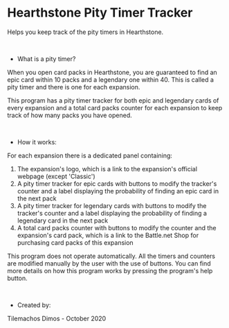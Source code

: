# Hearthstone Pity Timer Tracker

Helps you keep track of the pity timers in Hearthstone.

&nbsp;
* What is a pity timer?

When you open card packs in Hearthstone, you are guaranteed to find an epic card within 10 packs and a legendary one within 40. This is called a pity timer and there is one for each expansion.

This program has a pity timer tracker for both epic and legendary cards of every expansion and a total card packs counter for each expansion to keep track of how many packs you have opened.

&nbsp;
* How it works:

For each expansion there is a dedicated panel containing:
1) The expansion's logo, which is a link to the expansion's official webpage (except 'Classic')
2) A pity timer tracker for epic cards with buttons to modify the tracker's counter and a label displaying the probability of finding an epic card in the next pack
3) A pity timer tracker for legendary cards with buttons to modify the tracker's counter and a label displaying the probability of finding a legendary card in the next pack
4) A total card packs counter with buttons to modify the counter and the expansion's card pack, which is a link to the Battle.net Shop for purchasing card packs of this expansion

This program does not operate automatically. All the timers and counters are modified manually by the user with the use of buttons.
You can find more details on how this program works by pressing the program's help button.

&nbsp;
* Created by:

Tilemachos Dimos  -  October 2020
